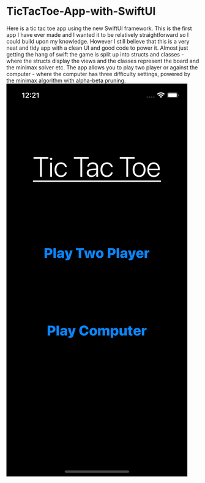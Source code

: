 # TicTacToe-App-with-SwiftUI
Here is a tic tac toe app using the new SwiftUI framework. This is the first app I have ever made and I wanted it to be relatively straightforward so I could build upon my knowledge. However I still believe that this is a very neat and tidy app with a clean UI and good code to power it. Almost just getting the hang of swift the game is split up into structs and classes - where the structs display the views and the classes represent the board and the minimax solver etc. The app allows you to play two player or against the computer - where the computer has three difficulty settings, powered by the minimax algorithm with alpha-beta pruning.   
![alt text](https://github.com/stevoslates/TicTacToe-App-with-SwiftUI/blob/main/photo1.png?raw=true)
